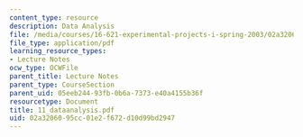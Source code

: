 ```yaml
---
content_type: resource
description: Data Analysis
file: /media/courses/16-621-experimental-projects-i-spring-2003/02a3206095cc01e2f672d10d99bd2947_11_dataanalysis.pdf
file_type: application/pdf
learning_resource_types:
- Lecture Notes
ocw_type: OCWFile
parent_title: Lecture Notes
parent_type: CourseSection
parent_uid: 05eeb244-93fb-0b6a-7373-e40a4155b36f
resourcetype: Document
title: 11_dataanalysis.pdf
uid: 02a32060-95cc-01e2-f672-d10d99bd2947
---
```

